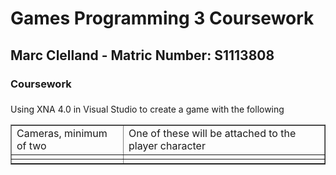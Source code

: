 <h1>Games Programming 3 Coursework</h1>

<h2>Marc Clelland - Matric Number: S1113808</h2>

<h3>Coursework</h3>

<P></P>

<h3></h3>

<p>Using XNA 4.0 in Visual Studio to create a game with the following </p>

<table border="1">
<tr>
  <td>Cameras, minimum of two</td>
  <td>One of these will be attached to the player character</td>
</tr>
<tr>
	<td></td>
	<td></td>
</tr>
<tr>
	<td></td>
	<td></td>
<tr>
</table>
 
<p></p>
<b></b> 


